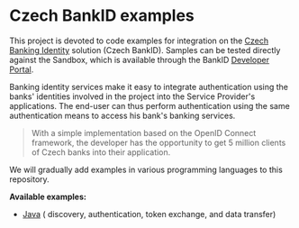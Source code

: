 # Czech BankID examples

This project is devoted to code examples for integration on 
the [Czech Banking Identity](https://www.bankid.cz) solution (Czech BankID). 
Samples can be tested directly against the Sandbox, which is available 
through the BankID [Developer Portal](https://developer.bankid.cz).

Banking identity services make it easy to integrate authentication using 
the banks' identities involved in the project into the Service Provider's 
applications. The end-user can thus perform authentication using the 
same authentication means to access his bank's banking services.

> With a simple implementation based on the OpenID Connect framework, 
> the developer has the opportunity to get 5 million clients of Czech 
> banks into their application.

We will gradually add examples in various programming languages to this 
repository.

**Available examples:**
- [Java](JAVAEXAMPLES.md) ( discovery, authentication, token exchange, and data transfer)



